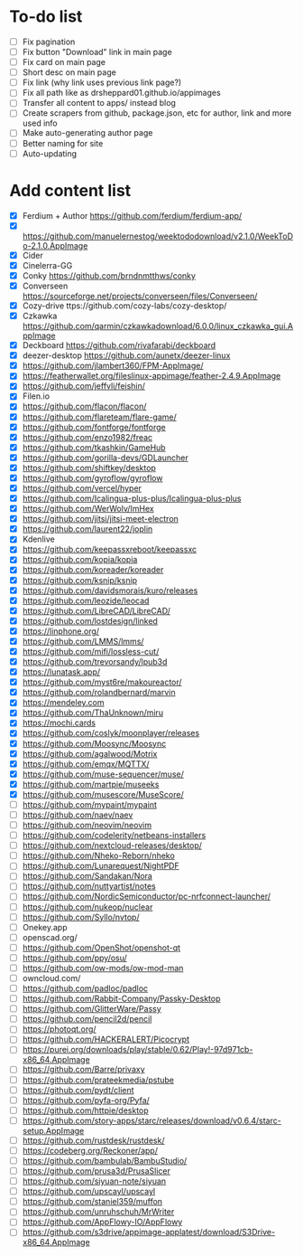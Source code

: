 # To-do list

- [ ] Fix pagination
- [ ] Fix button "Download" link in main page
- [ ] Fix card on main page
- [ ] Short desc on main page
- [ ] Fix link (why link uses previous link page?)
- [ ] Fix all path like as drsheppard01.github.io/appimages
- [ ] Transfer all content to apps/ instead blog
- [ ] Create scrapers from github, package.json, etc for author, link and more used info
- [ ] Make auto-generating author page
- [ ] Better naming for site
- [ ] Auto-updating

# Add content list
- [x] Ferdium + Author https://github.com/ferdium/ferdium-app/
- [x] https://github.com/manuelernestog/weektododownload/v2.1.0/WeekToDo-2.1.0.AppImage
- [x] Cider
- [x] Cinelerra-GG
- [x] Conky https://github.com/brndnmtthws/conky
- [x] Converseen https://sourceforge.net/projects/converseen/files/Converseen/
- [x] Cozy-drive ttps://github.com/cozy-labs/cozy-desktop/
- [x] Czkawka https://github.com/qarmin/czkawkadownload/6.0.0/linux_czkawka_gui.AppImage
- [x] Deckboard https://github.com/rivafarabi/deckboard
- [x] deezer-desktop https://github.com/aunetx/deezer-linux
- [x] https://github.com/jlambert360/FPM-AppImage/
- [x] https://featherwallet.org/fileslinux-appimage/feather-2.4.9.AppImage
- [x] https://github.com/jeffvli/feishin/
- [x] Filen.io
- [x] https://github.com/flacon/flacon/
- [x] https://github.com/flareteam/flare-game/
- [x] https://github.com/fontforge/fontforge
- [x] https://github.com/enzo1982/freac
- [x] https://github.com/tkashkin/GameHub
- [x] https://github.com/gorilla-devs/GDLauncher
- [x] https://github.com/shiftkey/desktop
- [x] https://github.com/gyroflow/gyroflow
- [x] https://github.com/vercel/hyper
- [x] https://github.com/Icalingua-plus-plus/Icalingua-plus-plus
- [x] https://github.com/WerWolv/ImHex
- [x] https://github.com/jitsi/jitsi-meet-electron
- [x] https://github.com/laurent22/joplin
- [x] Kdenlive
- [x] https://github.com/keepassxreboot/keepassxc
- [x] https://github.com/kopia/kopia
- [x] https://github.com/koreader/koreader
- [x] https://github.com/ksnip/ksnip
- [x] https://github.com/davidsmorais/kuro/releases
- [x] https://github.com/leozide/leocad
- [x] https://github.com/LibreCAD/LibreCAD/
- [x] https://github.com/lostdesign/linked
- [x] https://linphone.org/
- [x] https://github.com/LMMS/lmms/
- [x] https://github.com/mifi/lossless-cut/
- [x] https://github.com/trevorsandy/lpub3d
- [x] https://lunatask.app/
- [x] https://github.com/myst6re/makoureactor/
- [x] https://github.com/rolandbernard/marvin
- [x] https://mendeley.com
- [x] https://github.com/ThaUnknown/miru
- [x] https://mochi.cards
- [x] https://github.com/coslyk/moonplayer/releases
- [x] https://github.com/Moosync/Moosync
- [x] https://github.com/agalwood/Motrix
- [x] https://github.com/emqx/MQTTX/
- [x] https://github.com/muse-sequencer/muse/
- [x] https://github.com/martpie/museeks
- [x] https://github.com/musescore/MuseScore/
- [ ] https://github.com/mypaint/mypaint
- [ ] https://github.com/naev/naev
- [ ] https://github.com/neovim/neovim
- [ ] https://github.com/codelerity/netbeans-installers
- [ ] https://github.com/nextcloud-releases/desktop/
- [ ] https://github.com/Nheko-Reborn/nheko
- [ ] https://github.com/Lunarequest/NightPDF
- [ ] https://github.com/Sandakan/Nora
- [ ] https://github.com/nuttyartist/notes
- [ ] https://github.com/NordicSemiconductor/pc-nrfconnect-launcher/
- [ ] https://github.com/nukeop/nuclear
- [ ] https://github.com/Syllo/nvtop/
- [ ] Onekey.app
- [ ] openscad.org/
- [ ] https://github.com/OpenShot/openshot-qt
- [ ] https://github.com/ppy/osu/
- [ ] https://github.com/ow-mods/ow-mod-man
- [ ] owncloud.com/
- [ ] https://github.com/padloc/padloc
- [ ] https://github.com/Rabbit-Company/Passky-Desktop
- [ ] https://github.com/GlitterWare/Passy
- [ ] https://github.com/pencil2d/pencil
- [ ] https://photoqt.org/
- [ ] https://github.com/HACKERALERT/Picocrypt
- [ ] https://purei.org/downloads/play/stable/0.62/Play!-97d971cb-x86_64.AppImage
- [ ] https://github.com/Barre/privaxy
- [ ] https://github.com/prateekmedia/pstube
- [ ] https://github.com/pydt/client
- [ ] https://github.com/pyfa-org/Pyfa/
- [ ] https://github.com/httpie/desktop
- [ ] https://github.com/story-apps/starc/releases/download/v0.6.4/starc-setup.AppImage
- [ ] https://github.com/rustdesk/rustdesk/
- [ ] https://codeberg.org/Reckoner/app/
- [ ] https://github.com/bambulab/BambuStudio/
- [ ] https://github.com/prusa3d/PrusaSlicer
- [ ] https://github.com/siyuan-note/siyuan
- [ ] https://github.com/upscayl/upscayl
- [ ] https://github.com/staniel359/muffon
- [ ] https://github.com/unruhschuh/MrWriter
- [ ] https://github.com/AppFlowy-IO/AppFlowy
- [ ] https://github.com/s3drive/appimage-applatest/download/S3Drive-x86_64.AppImage
